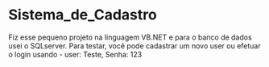 # Sistema_de_Cadastro
Fiz esse pequeno projeto na linguagem VB.NET e para o banco de dados usei o SQLserver. Para testar, você pode cadastrar um novo user ou efetuar o login usando - user: Teste, Senha: 123 
